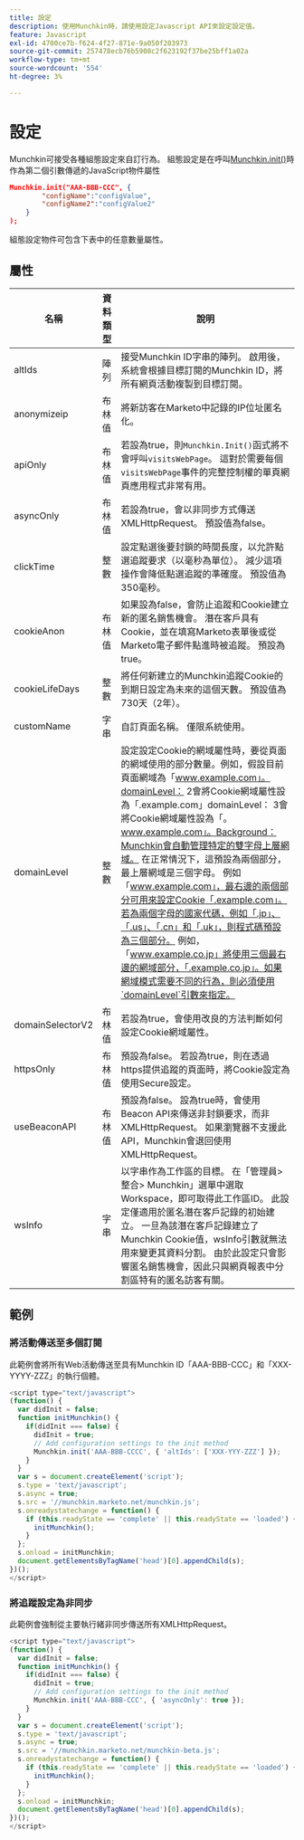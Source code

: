```yaml
---
title: 設定
description: 使用Munchkin時，請使用設定Javascript API來設定設定值。
feature: Javascript
exl-id: 4700ce7b-f624-4f27-871e-9a050f203973
source-git-commit: 257478ecb76b5908c2f623192f37be25bff1a02a
workflow-type: tm+mt
source-wordcount: '554'
ht-degree: 3%

---
```


# 設定

Munchkin可接受各種組態設定來自訂行為。 組態設定是在呼叫[Munchkin.init()](lead-tracking.md#munchkin-behavior)時作為第二個引數傳遞的JavaScript物件屬性

```json
Munchkin.init("AAA-BBB-CCC", {
        "configName":"configValue",
        "configName2":"configValue2"
    }
);
```

組態設定物件可包含下表中的任意數量屬性。

## 屬性

| 名稱 | 資料類型 | 說明 |
|---|---|---|
| altIds | 陣列 | 接受Munchkin ID字串的陣列。 啟用後，系統會根據目標訂閱的Munchkin ID，將所有網頁活動複製到目標訂閱。 |
| anonymizeip | 布林值 | 將新訪客在Marketo中記錄的IP位址匿名化。 |
| apiOnly | 布林值 | 若設為true，則`Munchkin.Init()`函式將不會呼叫`visitsWebPage`。 這對於需要每個`visitsWebPage`事件的完整控制權的單頁網頁應用程式非常有用。 |
| asyncOnly | 布林值 | 若設為true，會以非同步方式傳送XMLHttpRequest。 預設值為false。 |
| clickTime | 整數 | 設定點選後要封鎖的時間長度，以允許點選追蹤要求（以毫秒為單位）。 減少這項操作會降低點選追蹤的準確度。 預設值為350毫秒。 |
| cookieAnon | 布林值 | 如果設為false，會防止追蹤和Cookie建立新的匿名銷售機會。 潛在客戶具有Cookie，並在填寫Marketo表單後或從Marketo電子郵件點進時被追蹤。 預設為true。 |
| cookieLifeDays | 整數 | 將任何新建立的Munchkin追蹤Cookie的到期日設定為未來的這個天數。 預設值為730天（2年）。 |
| customName | 字串 | 自訂頁面名稱。 僅限系統使用。 |
| domainLevel | 整數 | 設定設定Cookie的網域屬性時，要從頁面的網域使用的部分數量。例如，假設目前頁面網域為「www.example.com」。domainLevel： 2會將Cookie網域屬性設為「.example.com」domainLevel： 3會將Cookie網域屬性設為「。www.example.com」。Background：Munchkin會自動管理特定的雙字母上層網域。 在正常情況下，這預設為兩個部分，最上層網域是三個字母。 例如「www.example.com」，最右邊的兩個部分可用來設定Cookie「.example.com」。若為兩個字母的國家代碼，例如「.jp」、「.us」、「.cn」和「.uk」，則程式碼預設為三個部分。 例如，「www.example.co.jp」將使用三個最右邊的網域部分，「.example.co.jp」。如果網域模式需要不同的行為，則必須使用`domainLevel`引數來指定。 |
| domainSelectorV2 | 布林值 | 若設為true，會使用改良的方法判斷如何設定Cookie網域屬性。 |
| httpsOnly | 布林值 | 預設為false。 若設為true，則在透過https提供追蹤的頁面時，將Cookie設定為使用Secure設定。 |
| useBeaconAPI | 布林值 | 預設為false。 設為true時，會使用Beacon API來傳送非封鎖要求，而非XMLHttpRequest。 如果瀏覽器不支援此API，Munchkin會退回使用XMLHttpRequest。 |
| wsInfo | 字串 | 以字串作為工作區的目標。 在「管理員>整合> Munchkin」選單中選取Workspace，即可取得此工作區ID。 此設定僅適用於匿名潛在客戶記錄的初始建立。 一旦為該潛在客戶記錄建立了Munchkin Cookie值，wsInfo引數就無法用來變更其資料分割。 由於此設定只會影響匿名銷售機會，因此只與網頁報表中分割區特有的匿名訪客有關。 |

## 範例

### 將活動傳送至多個訂閱

此範例會將所有Web活動傳送至具有Munchkin ID「AAA-BBB-CCC」和「XXX-YYYY-ZZZ」的執行個體。

```javascript
<script type="text/javascript">
(function() {
  var didInit = false;
  function initMunchkin() {
    if(didInit === false) {
      didInit = true;
      // Add configuration settings to the init method
      Munchkin.init('AAA-BBB-CCCC', { 'altIds': ['XXX-YYY-ZZZ'] });
    }
  }
  var s = document.createElement('script');
  s.type = 'text/javascript';
  s.async = true;
  s.src = '//munchkin.marketo.net/munchkin.js';
  s.onreadystatechange = function() {
    if (this.readyState == 'complete' || this.readyState == 'loaded') {
      initMunchkin();
    }
  };
  s.onload = initMunchkin;
  document.getElementsByTagName('head')[0].appendChild(s);
})();
</script>
```

### 將追蹤設定為非同步

此範例會強制從主要執行緒非同步傳送所有XMLHttpRequest。

```javascript
<script type="text/javascript">
(function() {
  var didInit = false;
  function initMunchkin() {
    if(didInit === false) {
      didInit = true;
      // Add configuration settings to the init method
      Munchkin.init('AAA-BBB-CCC', { 'asyncOnly': true });
    }
  }
  var s = document.createElement('script');
  s.type = 'text/javascript';
  s.async = true;
  s.src = '//munchkin.marketo.net/munchkin-beta.js';
  s.onreadystatechange = function() {
    if (this.readyState == 'complete' || this.readyState == 'loaded') {
      initMunchkin();
    }
  };
  s.onload = initMunchkin;
  document.getElementsByTagName('head')[0].appendChild(s);
})();
</script>
```
